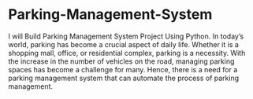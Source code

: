 # Parking-Management-System

I will Build Parking Management System Project Using Python. In today’s world, parking has become a crucial aspect of daily life. Whether it is a shopping mall, office, or residential complex, parking is a necessity. With the increase in the number of vehicles on the road, managing parking spaces has become a challenge for many. Hence, there is a need for a parking management system that can automate the process of parking management.

